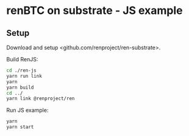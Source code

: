 # renBTC on substrate - JS example

## Setup

Download and setup <github.com/renproject/ren-substrate>.

Build RenJS:

```sh
cd ./ren-js
yarn run link
yarn
yarn build
cd ../
yarn link @renproject/ren
```

Run JS example:

```sh
yarn
yarn start
```
